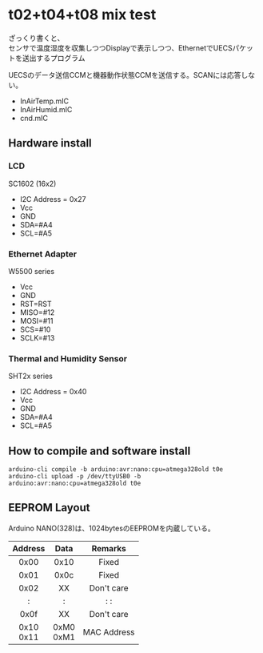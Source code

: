 # t02+t04+t08 mix test

ざっくり書くと、  
センサで温度湿度を収集しつつDisplayで表示しつつ、EthernetでUECSパケットを送出するプログラム

UECSのデータ送信CCMと機器動作状態CCMを送信する。SCANには応答しない。

  - InAirTemp.mIC
  - InAirHumid.mIC
  - cnd.mIC


## Hardware install

### LCD

  SC1602 (16x2)

  - I2C Address = 0x27
  - Vcc
  - GND
  - SDA=#A4
  - SCL=#A5

### Ethernet Adapter

 W5500 series

  - Vcc
  - GND
  - RST=RST
  - MISO=#12
  - MOSI=#11
  - SCS=#10
  - SCLK=#13

### Thermal and Humidity Sensor

  SHT2x series

  - I2C Address = 0x40
  - Vcc
  - GND
  - SDA=#A4
  - SCL=#A5
  

## How to compile and software install

    arduino-cli compile -b arduino:avr:nano:cpu=atmega328old t0e
    arduino-cli upload -p /dev/ttyUSB0 -b arduino:avr:nano:cpu=atmega328old t0e

## EEPROM Layout

Arduino NANO(328)は、1024bytesのEEPROMを内蔵している。

| Address | Data | Remarks  |
|:-------:|:----:|:-----:|
|  0x00   | 0x10 | Fixed |
|  0x01   | 0x0c | Fixed |
|  0x02   | XX   | Don't care |
|   :     | :    |    :   :   |
|  0x0f   | XX   | Don't care |
|  0x10<br>0x11   | 0xM0<br>0xM1 | MAC Address |
